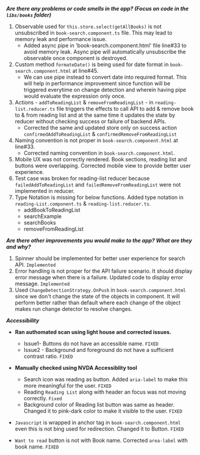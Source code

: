 ***Are there any problems or code smells in the app? (Focus on code in the `libs/books` folder)***
1. Observable used for `this.store.select(getAllBooks)` is not unsubscribed in `book-search.component.ts` file. This may lead to memory leak and performance issue. 
    - Added async pipe in 'book-search.component.html' file line#33 to avoid memory leak. Async pipe will automatically unsubscribe the observable once component is destroyed. 
2. Custom method `formateDate()` is being used for date format in `book-search.component.html` at line#45. 
    - We can use pipe instead to convert date into required format. This will help in performance improvement since function will be triggered everytime on change detection and wherein having pipe would evaluate the expression only once.
3. Actions - `addToReadingList` & `removeFromReadingList` - in `reading-list.reducer.ts` file triggers the effects to call API to add & remove book to & from reading list and at the same time it updates the state by reducer without checking success or failure of backend APIs.
    - Corrected the same and updated store only on success action `confirmedAddToReadingList` & `confirmedRemoveFromReadingList`
4. Naming convention is not proper in `book-search.component.html` at line#33.
    - Corrected naming convention in `book-search.component.html`.
5. Mobile UX was not correctly rendered. Book sections, reading list and buttons were overlapping. Corrected mobile view to provide better user experience. 
6. Test case was broken for reading-list reducer because `failedAddToReadingList` and `failedRemoveFromReadingList` were not implemented in reducer.
7. Type Notation is missing for below functions. Added type notation in `reading-List.component.ts` & `reading-list.reducer.ts`.
    - addBookToReadingList
    - searchExample
    - searchBooks
    - removeFromReadingList


***Are there other improvements you would make to the app? What are they and why?***
1. Spinner should be implemented for better user experience for search API. `Implemented`
2. Error handling is not proper for the API failure scenario. It should display error message when there is a failure. Updated code to display error message. `Implemented`
3. Used `ChangeDetectionStrategy.OnPush` in `book-search.component.html` since we don't change the state of the objects in component. It will perform better rather than default where each change of the object makes run change detector to resolve changes.

***Accessibility***
- **Ran authomated scan using light house and corrected issues.**
  - Issue1- Buttons do not have an accessible name. `FIXED`
  - Issue2 - Background and foreground do not have a sufficient contrast ratio. `FIXED`


- **Manually checked using NVDA Accessiblity tool**
  - Search icon was reading as button. Added `aria-label` to make this more meaningful for the user. `FIXED`
  - Reading `Reading List` along with header an focus was not moving correctly. `Fixed`
  - Background color of Reading list button was same as header. Changed it to pink-dark color to make it visible to the user. `FIXED`

- `Javascript` is wrapped in anchor tag in `book-search.component.html` even this is not bing used for redirection. Changed it to Button. `FIXED`
- `Want to read` button is not with Book name. Corrected `area-label` with book name. `FIXED`